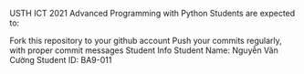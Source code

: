 USTH ICT 2021 Advanced Programming with Python
Students are expected to:

Fork this repository to your github account
Push your commits regularly, with proper commit messages
Student Info
Student Name: Nguyễn Văn Cường
Student ID: BA9-011
